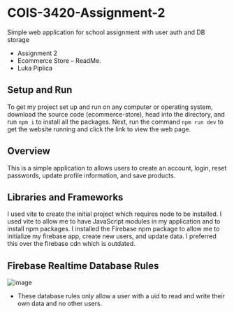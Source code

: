 # COIS-3420-Assignment-2
Simple web application for school assignment with user auth and DB storage

* Assignment 2 
* Ecommerce Store – ReadMe.
* Luka Piplica

## Setup and Run
To get my project set up and run on any computer or operating system, download the source code (ecommerce-store), head into the directory, and run `npm i` to install all the packages. Next, run the command `npm run dev` to get the website running and click the link to view the web page.

## Overview
This is a simple application to allows users to create an account, login, reset passwords, update profile information, and save products. 

## Libraries and Frameworks
I used vite to create the initial project which requires node to be installed. I used vite to allow me to have JavaScript modules in my application and to install npm packages. I installed the Firebase npm package to allow me to initialize my firebase app, create new users, and update data. I preferred this over the firebase cdn which is outdated.

## Firebase Realtime Database Rules

![image](https://github.com/luka2220/COIS-3420-Assignment-2/assets/42144047/2b6b5562-2347-4420-8029-992c2529abc3)

* These database rules only allow a user with a uid to read and write their own data and no other users.
